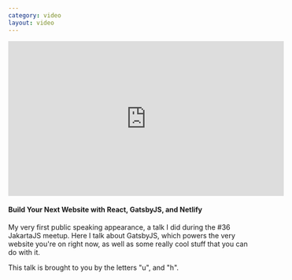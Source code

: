 ```yaml
---
category: video
layout: video
---
```


<iframe width="560" height="315" src="https://www.youtube-nocookie.com/embed/2-UdpRZEMfk" frameborder="0" allowfullscreen></iframe>

#### Build Your Next Website with React, GatsbyJS, and Netlify

<!-- end -->

My very first public speaking appearance, a talk I did during the #36 JakartaJS meetup. Here I talk about GatsbyJS, which powers the very website you're on right now, as well as some really cool stuff that you can do with it.

This talk is brought to you by the letters "u", and "h".
